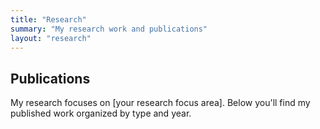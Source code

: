 ```yaml
---
title: "Research"
summary: "My research work and publications"
layout: "research"
---
```


## Publications

My research focuses on [your research focus area]. Below you'll find my published work organized by type and year. 